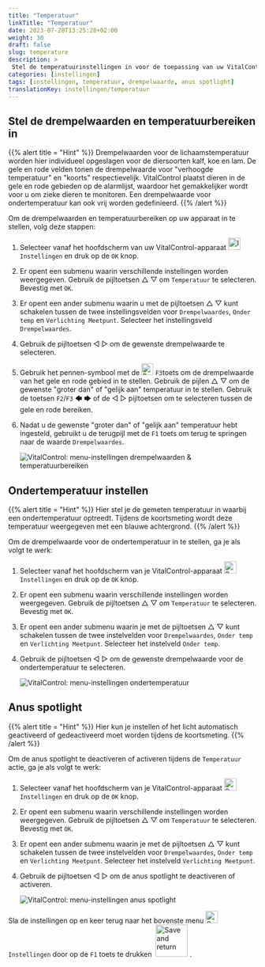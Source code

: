 ```yaml
---
title: "Temperatuur"
linkTitle: "Temperatuur"
date: 2023-07-28T13:25:28+02:00
weight: 30
draft: false
slug: temperature
description: >
 Stel de temperatuurinstellingen in voor de toepassing van uw VitalControl-apparaat
categories: [instellingen]
tags: [instellingen, temperatuur, drempelwaarde, anus spotlight]
translationKey: instellingen/temperatuur
---
```

## Stel de drempelwaarden en temperatuurbereiken in
{{% alert title = "Hint" %}}
Drempelwaarden voor de lichaamstemperatuur worden hier individueel opgeslagen voor de diersoorten kalf, koe en lam. De gele en rode velden tonen de drempelwaarde voor "verhoogde temperatuur" en "koorts" respectievelijk. VitalControl plaatst dieren in de gele en rode gebieden op de alarmlijst, waardoor het gemakkelijker wordt voor u om zieke dieren te monitoren. Een drempelwaarde voor ondertemperatuur kan ook vrij worden gedefinieerd.
{{% /alert %}}

Om de drempelwaarden en temperatuurbereiken op uw apparaat in te stellen, volg deze stappen:

1. Selecteer vanaf het hoofdscherm van uw VitalControl-apparaat <img src="/icons/gear.svg" width="25" align="bottom" alt="Instellingen" /> `Instellingen` en druk op de `OK` knop.

2. Er opent een submenu waarin verschillende instellingen worden weergegeven. Gebruik de pijltoetsen △ ▽ om `Temperatuur` te selecteren. Bevestig met `OK`.

3. Er opent een ander submenu waarin u met de pijltoetsen △ ▽ kunt schakelen tussen de twee instellingsvelden voor `Drempelwaardes`, `Onder temp` en `Verlichting Meetpunt`. Selecteer het instellingsveld `Drempelwaardes`.

4. Gebruik de pijltoetsen ◁ ▷ om de gewenste drempelwaarde te selecteren.

5. Gebruik het pennen-symbool met de <img src="/icons/actions/edit.svg" width="24" align="bottom" alt="Bewerken" /> `F3`toets om de drempelwaarde van het gele en rode gebied in te stellen. Gebruik de pijlen △ ▽ om de gewenste "groter dan" of "gelijk aan" temperatuur in te stellen. Gebruik de toetsen `F2`/`F3` 🡄 🡆 of de ◁ ▷ pijltoetsen om te selecteren tussen de gele en rode bereiken.

6. Nadat u de gewenste "groter dan" of "gelijk aan" temperatuur hebt ingesteld, gebruikt u de terugpijl met de `F1` toets om terug te springen naar de waarde `Drempelwaardes`.

    ![VitalControl: menu-instellingen drempelwaarden & temperatuurbereiken](../images/threshold.png "Drempelwaarden & Temperatuurbereiken")

## Ondertemperatuur instellen
{{% alert title = "Hint" %}}
Hier stel je de gemeten temperatuur in waarbij een ondertemperatuur optreedt. Tijdens de koortsmeting wordt deze temperatuur weergegeven met een blauwe achtergrond.
{{% /alert %}}

Om de drempelwaarde voor de ondertemperatuur in te stellen, ga je als volgt te werk:

1. Selecteer vanaf het hoofdscherm van je VitalControl-apparaat <img src="/icons/gear.svg" width="25" align="bottom" alt="Settings" /> `Instellingen` en druk op de `OK` knop.

2. Er opent een submenu waarin verschillende instellingen worden weergegeven. Gebruik de pijltoetsen △ ▽ om `Temperatuur` te selecteren. Bevestig met `OK`.

3. Er opent een ander submenu waarin je met de pijltoetsen △ ▽ kunt schakelen tussen de twee instelvelden voor `Drempelwaardes`, `Onder temp` en `Verlichting Meetpunt`. Selecteer het instelveld `Onder temp`.

4. Gebruik de pijltoetsen ◁ ▷ om de gewenste drempelwaarde voor de ondertemperatuur te selecteren.

    ![VitalControl: menu-instellingen ondertemperatuur](../images/undertemperature.png "Ondertemperatuur")

## Anus spotlight
{{% alert title = "Hint" %}}
Hier kun je instellen of het licht automatisch geactiveerd of gedeactiveerd moet worden tijdens de koortsmeting.
{{% /alert %}}

Om de anus spotlight te deactiveren of activeren tijdens de `Temperatuur` actie, ga je als volgt te werk:

1. Selecteer vanaf het hoofdscherm van je VitalControl-apparaat <img src="/icons/gear.svg" width="25" align="bottom" alt="Settings" /> `Instellingen` en druk op de `OK` knop.

2. Er opent een submenu waarin verschillende instellingen worden weergegeven. Gebruik de pijltoetsen △ ▽ om `Temperatuur` te selecteren. Bevestig met `OK`.

3. Er opent een ander submenu waarin je met de pijltoetsen △ ▽ kunt schakelen tussen de twee instelvelden voor `Drempelwaardes`, `Onder temp` en `Verlichting Meetpunt`. Selecteer het instelveld `Verlichting Meetpunt`.

4. Gebruik de pijltoetsen ◁ ▷ om de anus spotlight te deactiveren of activeren.

    ![VitalControl: menu-instellingen anus spotlight](../images/anusspotlight.png "Anus spotlight")

Sla de instellingen op en keer terug naar het bovenste menu <img src="/icons/gear.svg" width="25" align="bottom" alt="Settings" /> `Instellingen` door op de `F1` toets te drukken &nbsp;<img src="/icons/footer/save_exit.svg" width="65" align="bottom" alt="Save and return" />&nbsp;.
